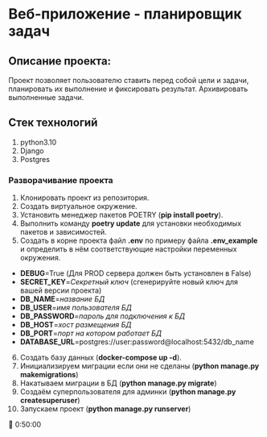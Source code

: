 # Веб-приложение - планировщик задач


## Описание проекта:
Проект позволяет пользователю ставить перед собой цели и задачи, планировать их
выполнение и фиксировать результат. Архивировать выполненные задачи.

## Стек технологий
1. python3.10
2. Django
3. Postgres

### Разворачивание проекта
01. Клонировать проект из репозитория.
02. Создать виртуальное окружение.
03. Установить менеджер пакетов POETRY  (**pip install poetry**).
04. Выполнить команду **poetry update** для установки необходимых пакетов и зависимостей.
05. Создать в корне проекта файл **.env** по примеру файла **.env_example** и определить в нём
соответствующие настройки переменных окружения.


   - **DEBUG**=True (Для PROD сервера должен быть установлен в False)
   - **SECRET_KEY**=*Секретный ключ* (сгенерируйте новый ключ для вашей версии проекта)
   - **DB_NAME**=*название БД*
   - **DB_USER**=*имя пользователя БД*
   - **DB_PASSWORD**=*пароль для подключения к БД*
   - **DB_HOST**=*хост размещения БД*
   - **DB_PORT**=*порт на котором работает БД*
   - **DATABASE_URL**=postgres://user:password@localhost:5432/db_name


06. Создать базу данных (**docker-compose up -d**).
07. Инициализируем миграции если они не сделаны (**python manage.py makemigrations**)
08. Накатываем миграции в БД (**python manage.py migrate**)
09. Создаём суперпользователя для админки (**python manage.py createsuperuser**)
10. Запускаем проект (**python manage.py runserver**)

:hammer:
0:50:00
